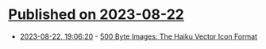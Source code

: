 # [Published on 2023-08-22](index.md)

* [2023-08-22, 19:06:20](https://lobste.rs/s/rosce2/500_byte_images_haiku_vector_icon_format) - [500 Byte Images: The Haiku Vector Icon Format](https://blog.leahhanson.us/post/recursecenter2016/haiku_icons.html)

